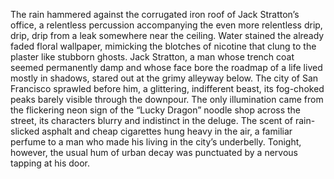 The rain hammered against the corrugated iron roof of Jack Stratton’s office, a relentless percussion accompanying the even more relentless drip, drip, drip from a leak somewhere near the ceiling.  Water stained the already faded floral wallpaper, mimicking the blotches of nicotine that clung to the plaster like stubborn ghosts.  Jack Stratton, a man whose trench coat seemed permanently damp and whose face bore the roadmap of a life lived mostly in shadows, stared out at the grimy alleyway below.  The city of San Francisco sprawled before him, a glittering, indifferent beast, its fog-choked peaks barely visible through the downpour.  The only illumination came from the flickering neon sign of the “Lucky Dragon” noodle shop across the street, its characters blurry and indistinct in the deluge.  The scent of rain-slicked asphalt and cheap cigarettes hung heavy in the air, a familiar perfume to a man who made his living in the city’s underbelly.  Tonight, however, the usual hum of urban decay was punctuated by a nervous tapping at his door.
